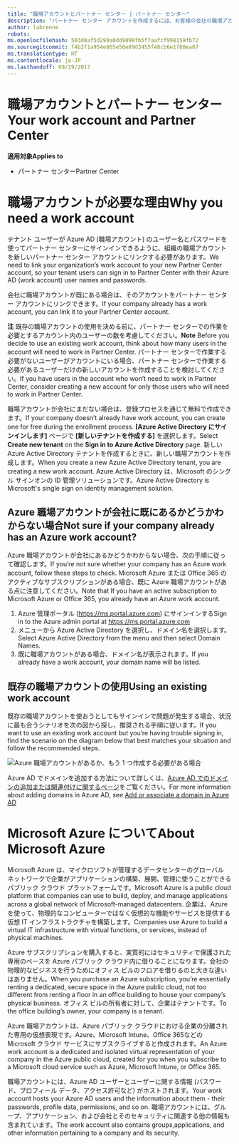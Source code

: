 ```yaml
---
title: "職場アカウントとパートナー センター | パートナー センター"
description: "パートナー センター アカウントを作成するには、お客様の会社の職場アカウントが必要です。"
author: labrenne
robots: 
ms.openlocfilehash: 503d8af5d299a6dd9098fb5f7aafcf998159fb72
ms.sourcegitcommit: f4b2f1a954e865e56e89d3455f48cb6e1f80ea07
ms.translationtype: HT
ms.contentlocale: ja-JP
ms.lasthandoff: 09/29/2017
---
```

# <a name="your-work-account-and-partner-center"></a><span data-ttu-id="f7299-103">職場アカウントとパートナー センター</span><span class="sxs-lookup"><span data-stu-id="f7299-103">Your work account and Partner Center</span></span>  

**<span data-ttu-id="f7299-104">適用対象</span><span class="sxs-lookup"><span data-stu-id="f7299-104">Applies to</span></span>**

-  <span data-ttu-id="f7299-105">パートナー センター</span><span class="sxs-lookup"><span data-stu-id="f7299-105">Partner Center</span></span>

# <a name="why-you-need-a-work-account"></a><span data-ttu-id="f7299-106">職場アカウントが必要な理由</span><span class="sxs-lookup"><span data-stu-id="f7299-106">Why you need a work account</span></span>

<span data-ttu-id="f7299-107">テナント ユーザーが Azure AD (職場アカウント) のユーザー名とパスワードを使ってパートナー センターにサインインできるように、組織の職場アカウントを新しいパートナー センター アカウントにリンクする必要があります。</span><span class="sxs-lookup"><span data-stu-id="f7299-107">We need to link your organization’s work account to your new Partner Center account, so your tenant users can sign in to Partner Center with their Azure AD (work account) user names and passwords.</span></span>

<span data-ttu-id="f7299-108">会社に職場アカウントが既にある場合は、そのアカウントをパートナー センター アカウントにリンクできます。</span><span class="sxs-lookup"><span data-stu-id="f7299-108">If your company already has a work account, you can link it to your Partner Center account.</span></span> 

<span data-ttu-id="f7299-109">**注** 既存の職場アカウントの使用を決める前に、パートナー センターでの作業を必要とするアカウント内のユーザーの数を考慮してください。</span><span class="sxs-lookup"><span data-stu-id="f7299-109">**Note** Before you decide to use an existing work account, think about how many users in the account will need to work in Partner Center.</span></span> <span data-ttu-id="f7299-110">パートナー センターで作業する必要がないユーザーがアカウントにいる場合、パートナー センターで作業する必要があるユーザーだけの新しいアカウントを作成することを検討してください。</span><span class="sxs-lookup"><span data-stu-id="f7299-110">If you have users in the account who won’t need to work in Partner Center, consider creating a new account for only those users who will need to work in Partner Center.</span></span>

<span data-ttu-id="f7299-111">職場アカウントが会社にまだない場合は、登録プロセスを通じて無料で作成できます。</span><span class="sxs-lookup"><span data-stu-id="f7299-111">If your company doesn’t already have work account, you can create one for free during the enrollment process.</span></span> <span data-ttu-id="f7299-112">**[Azure Active Directory にサインインします]** ページで **[新しいテナントを作成する]** を選択します。</span><span class="sxs-lookup"><span data-stu-id="f7299-112">Select **Create new tenant** on the **Sign in to Azure Active Directory** page.</span></span> <span data-ttu-id="f7299-113">新しい Azure Active Directory テナントを作成するときに、新しい職場アカウントを作成します。</span><span class="sxs-lookup"><span data-stu-id="f7299-113">When you create a new Azure Active Directory tenant, you are creating a new work account.</span></span> <span data-ttu-id="f7299-114">Azure Active Directory は、Microsoft のシングル サインオンの ID 管理ソリューションです。</span><span class="sxs-lookup"><span data-stu-id="f7299-114">Azure Active Directory is Microsoft's single sign on identity management solution.</span></span>

## <a name="not-sure-if-your-company-already-has-an-azure-work-account"></a><span data-ttu-id="f7299-115">Azure 職場アカウントが会社に既にあるかどうかわからない場合</span><span class="sxs-lookup"><span data-stu-id="f7299-115">Not sure if your company already has an Azure work account?</span></span>

<span data-ttu-id="f7299-116">Azure 職場アカウントが会社にあるかどうかわからない場合、次の手順に従って確認します。</span><span class="sxs-lookup"><span data-stu-id="f7299-116">If you’re not sure whether your company has an Azure work account, follow these steps to check.</span></span> <span data-ttu-id="f7299-117">Microsoft Azure または Office 365 のアクティブなサブスクリプションがある場合、既に Azure 職場アカウントがある点に注意してください。</span><span class="sxs-lookup"><span data-stu-id="f7299-117">Note that If you have an active subscription to Microsoft Azure or Office 365, you already have an Azure work account.</span></span>
1.  <span data-ttu-id="f7299-118">Azure 管理ポータル (https://ms.portal.azure.com) にサインインする</span><span class="sxs-lookup"><span data-stu-id="f7299-118">Sign in to the Azure admin portal at https://ms.portal.azure.com</span></span>
2.  <span data-ttu-id="f7299-119">メニューから Azure Active Directory を選択し、ドメイン名を選択します。</span><span class="sxs-lookup"><span data-stu-id="f7299-119">Select Azure Active Directory from the menu and then select Domain Names.</span></span>
3.  <span data-ttu-id="f7299-120">既に職場アカウントがある場合、ドメイン名が表示されます。</span><span class="sxs-lookup"><span data-stu-id="f7299-120">If you already have a work account, your domain name will be listed.</span></span>

## <a name="using-an-existing-work-account"></a><span data-ttu-id="f7299-121">既存の職場アカウントの使用</span><span class="sxs-lookup"><span data-stu-id="f7299-121">Using an existing work account</span></span>

<span data-ttu-id="f7299-122">既存の職場アカウントを使おうとしてもサインインで問題が発生する場合、状況に最も合うシナリオを次の図から探し、推奨される手順に従います。</span><span class="sxs-lookup"><span data-stu-id="f7299-122">If you want to use an existing work account but you’re having trouble signing in, find the scenario on the diagram below that best matches your situation and follow the recommended steps.</span></span> 

![Azure 職場アカウントがあるか、もう 1 つ作成する必要がある場合](images/onboardingAADFlow.png)

<span data-ttu-id="f7299-124">Azure AD でドメインを追加する方法について詳しくは、[Azure AD でのドメインの追加または関連付けに関するページ](https://docs.microsoft.com/azure/active-directory/active-directory-add-domain)をご覧ください。</span><span class="sxs-lookup"><span data-stu-id="f7299-124">For more information about adding domains in Azure AD, see [Add or associate a domain in Azure AD](https://docs.microsoft.com/azure/active-directory/active-directory-add-domain)</span></span>

# <a name="about-microsoft-azure"></a><span data-ttu-id="f7299-125">Microsoft Azure について</span><span class="sxs-lookup"><span data-stu-id="f7299-125">About Microsoft Azure</span></span>

<span data-ttu-id="f7299-126">Microsoft Azure は、マイクロソフトが管理するデータセンターのグローバル ネットワークで企業がアプリケーションの構築、展開、管理に使うことができるパブリック クラウド プラットフォームです。</span><span class="sxs-lookup"><span data-stu-id="f7299-126">Microsoft Azure is a public cloud platform that companies can use to build, deploy, and manage applications across a global network of Microsoft-managed datacenters.</span></span> <span data-ttu-id="f7299-127">企業は、Azure を使って、物理的なコンピューターではなく仮想的な機能やサービスを提供する仮想 IT インフラストラクチャを構築します。</span><span class="sxs-lookup"><span data-stu-id="f7299-127">Companies use Azure to build a virtual IT infrastructure with virtual functions, or services, instead of physical machines.</span></span> 

<span data-ttu-id="f7299-128">Azure サブスクリプションを購入すると、実質的にはセキュリティで保護された専用のペースを Azure パブリック クラウド内に借りることになります。会社の物理的なビジネスを行うためにオフィス ビルのフロアを借りるのと大きな違いはありません。</span><span class="sxs-lookup"><span data-stu-id="f7299-128">When you purchase an Azure subscription, you’re essentially renting a dedicated, secure space in the Azure public cloud, not too different from renting a floor in an office building to house your company’s physical business.</span></span> <span data-ttu-id="f7299-129">オフィス ビルの所有者に対して、企業はテナントです。</span><span class="sxs-lookup"><span data-stu-id="f7299-129">To the office building’s owner, your company is a tenant.</span></span> 

<span data-ttu-id="f7299-130">Azure 職場アカウントは、Azure パブリック クラウドにおける企業の分離された専用の仮想表現です。Azure、Microsoft Intune、Office 365などの Microsoft クラウド サービスにサブスクライブすると作成されます。</span><span class="sxs-lookup"><span data-stu-id="f7299-130">An Azure work account is a dedicated and isolated virtual representation of your company in the Azure public cloud, created for you when you subscribe to a Microsoft cloud service such as Azure, Microsoft Intune, or Office 365.</span></span> 

<span data-ttu-id="f7299-131">職場アカウントには、Azure AD ユーザーとユーザーに関する情報 (パスワード、プロフィール データ、アクセス許可など) がホストされます。</span><span class="sxs-lookup"><span data-stu-id="f7299-131">Your work account hosts your Azure AD users and the information about them - their passwords, profile data, permissions, and so on.</span></span> <span data-ttu-id="f7299-132">職場アカウントには、グループ、アプリケーション、および会社とそのセキュリティに関連する他の情報も含まれています。</span><span class="sxs-lookup"><span data-stu-id="f7299-132">The work account also contains groups,applications, and other information pertaining to a company and its security.</span></span> 
